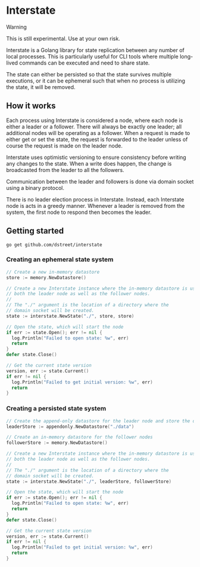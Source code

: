 # Interstate

> [!WARNING]
> This is still experimental. Use at your own risk.

Interstate is a Golang library for state replication between any number of local
processes. This is particularly useful for CLI tools where multiple long-lived
commands can be executed and need to share state.

The state can either be persisted so that the state survives multiple
executions, or it can be ephemeral such that when no process is utilizing the
state, it will be removed.

## How it works

Each process using Interstate is considered a node, where each node is either a
leader or a follower. There will always be exactly one leader; all additional
nodes will be operating as a follower. When a request is made to either get or
set the state, the request is forwarded to the leader unless of course the
request is made on the leader node.

Interstate uses optimistic versioning to ensure consistency before writing any
changes to the state. When a write does happen, the change is broadcasted from the
leader to all the followers.

Communication between the leader and followers is done via domain socket using a
binary protocol.

There is no leader election process in Interstate. Instead, each Interstate node
is acts in a greedy manner. Whenever a leader is removed from the system, the
first node to respond then becomes the leader.

## Getting started

```
go get github.com/dstreet/interstate
```

### Creating an ephemeral state system

```go
// Create a new in-memory datastore
store := memory.NewDatastore()

// Create a new Interstate instance where the in-memory datastore is used for
// both the leader node as well as the follower nodes.
//
// The "./" argument is the location of a directory where the
// domain socket will be created.
state := interstate.NewState("./", store, store)

// Open the state, which will start the node
if err := state.Open(); err != nil {
  log.Println("Failed to open state: %w", err)
  return
}
defer state.Close()

// Get the current state version
version, err := state.Current()
if err != nil {
  log.Println("Failed to get initial version: %w", err)
  return
}
```

### Creating a persisted state system

```go
// Create the append-only datastore for the leader node and store the data in the "./data" file
leaderStore := appendonly.NewDatastore("./data")

// Create an in-memory datastore for the follower nodes
followerStore := memory.NewDatastore()

// Create a new Interstate instance where the in-memory datastore is used for
// both the leader node as well as the follower nodes.
//
// The "./" argument is the location of a directory where the
// domain socket will be created.
state := interstate.NewState("./", leaderStore, followerStore)

// Open the state, which will start the node
if err := state.Open(); err != nil {
  log.Println("Failed to open state: %w", err)
  return
}
defer state.Close()

// Get the current state version
version, err := state.Current()
if err != nil {
  log.Println("Failed to get initial version: %w", err)
  return
}
```
